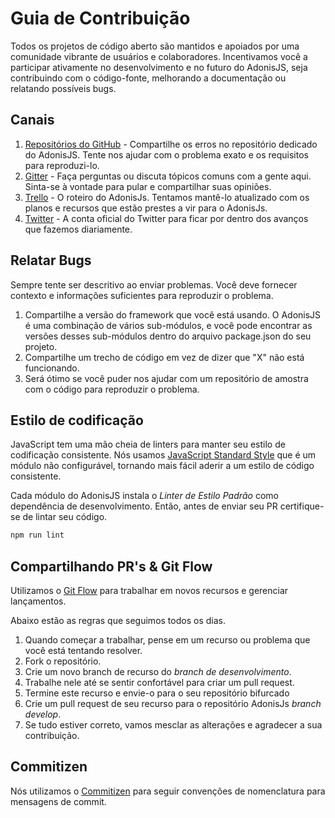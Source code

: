 # Guia de Contribuição

Todos os projetos de código aberto são mantidos e apoiados por uma comunidade vibrante de usuários e colaboradores. Incentivamos você a participar ativamente no desenvolvimento e no futuro do AdonisJS, seja contribuindo com o código-fonte, melhorando a documentação ou relatando possíveis bugs.

## Canais

1. [Repositórios do GitHub](https://github.com/adonisjs) - Compartilhe os erros no repositório dedicado do AdonisJS. Tente nos ajudar com o problema exato e os requisitos para reproduzi-lo.
2. [Gitter](https://gitter.im/adonisjs/adonis-framework) - Faça perguntas ou discuta tópicos comuns com a gente aqui. Sinta-se à vontade para pular e compartilhar suas opiniões.
3. [Trello](https://trello.com/b/yzpqCgdl/adonis-for-humans) - O roteiro do AdonisJs. Tentamos mantê-lo atualizado com os planos e recursos que estão prestes a vir para o AdonisJs.
4. [Twitter](https://twitter.com/adonisframework) - A conta oficial do Twitter para ficar por dentro dos avanços que fazemos diariamente.

## Relatar Bugs

Sempre tente ser descritivo ao enviar problemas. Você deve fornecer contexto e informações suficientes para reproduzir o problema.

1. Compartilhe a versão do framework que você está usando. O AdonisJS é uma combinação de vários sub-módulos, e você pode encontrar as versões desses sub-módulos dentro do arquivo package.json do seu projeto.
2. Compartilhe um trecho de código em vez de dizer que "X" não está funcionando.
3. Será ótimo se você puder nos ajudar com um repositório de amostra com o código para reproduzir o problema.

## Estilo de codificação

JavaScript tem uma mão cheia de linters para manter seu estilo de codificação consistente. Nós usamos [JavaScript Standard Style](http://standardjs.com/) que é um módulo não configurável, tornando mais fácil aderir a um estilo de código consistente.

Cada módulo do AdonisJS instala o *Linter de Estilo Padrão* como dependência de desenvolvimento. Então, antes de enviar seu PR certifique-se de lintar seu código.

```bash
npm run lint
```

## Compartilhando PR's & Git Flow

Utilizamos o [Git Flow](https://www.atlassian.com/git/tutorials/comparing-workflows/gitflow-workflow) para trabalhar em novos recursos e gerenciar lançamentos.

Abaixo estão as regras que seguimos todos os dias.

1. Quando começar a trabalhar, pense em um recurso ou problema que você está tentando resolver.
2. Fork o repositório.
3. Crie um novo branch de recurso do *branch de desenvolvimento*.
4. Trabalhe nele até se sentir confortável para criar um pull request.
5. Termine este recurso e envie-o para o seu repositório bifurcado
6. Crie um pull request de seu recurso para o repositório AdonisJs *branch develop*.
7. Se tudo estiver correto, vamos mesclar as alterações e agradecer a sua contribuição.

## Commitizen

Nós utilizamos o [Commitizen](https://commitizen.github.io/cz-cli) para seguir convenções de nomenclatura para mensagens de commit.
